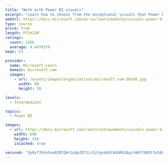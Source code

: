 ```yaml
---
title: "Work with Power BI visuals"
excerpt: "Learn how to choose from the exceptional visuals that Power BI makes available to you. Formatting visuals will direct the user’s attention to exactly where you want it, while helping to make the visual easier to read and interpret. You will also learn about how to use key performance indicators (KPIs)."
webUrl: https://docs.microsoft.com/en-us/learn/modules/visuals-power-bi/
type: course
price: Free
length: PT1H13M
ratings:
  count: 2266
  average: 4.6478376
heat: 53

provider:
  name: Microsoft Learn
  domain: microsoft.com
  images:
    - url: /assets/images/organizations/microsoft.com-50x50.jpg
      width: 50
      height: 50

levels:
  - Intermediate

topics:
  - Power BI

images:
  - url: https://docs.microsoft.com/learn/achievements/visuals-power-bi-social.png
    width: 640
    height: 318
    isCached: true

secured: "1p9zf7bVvhzw0ZNTQHr2uUpZD7Ji/bjYgvmVhCAUGMh2AqcrWhf78NtF3u56bEhIjWZcUtXcJvQl7Q7GYOxdYTjMhHVLrSacZAwF3VcOo7I7pAPvd91a1e5oZ+qjy1zuF/ecuMqyacCjqlF5UhCgKW5zKUc+TZfWDtLes7JluUXFjI/wBYJFMIVtOGHETb6zVZ4vgsO/TG8Cfd+bUkxpb7yE+78C3CM47WU5djQSON5sKJ2c2xLyrCrqqkQu1dSuGzHl/7/M7b1k3RKVrSTkDl6WK5kh6P+1l7f4A7z/y4OogjHPEPS9zytRrYKM/tSBwzAca3Nzfe8iNdoOPgAKttAoKZfqqSraa57Hsvz5QtshUPxTfPmCBmbY486doLnsdgoyoljfjLAUBNc6Jg06/BTsL+c9fM7N27Din14INnM=;Y35oZZeUKYncDhK0YWYijg=="
---
```


